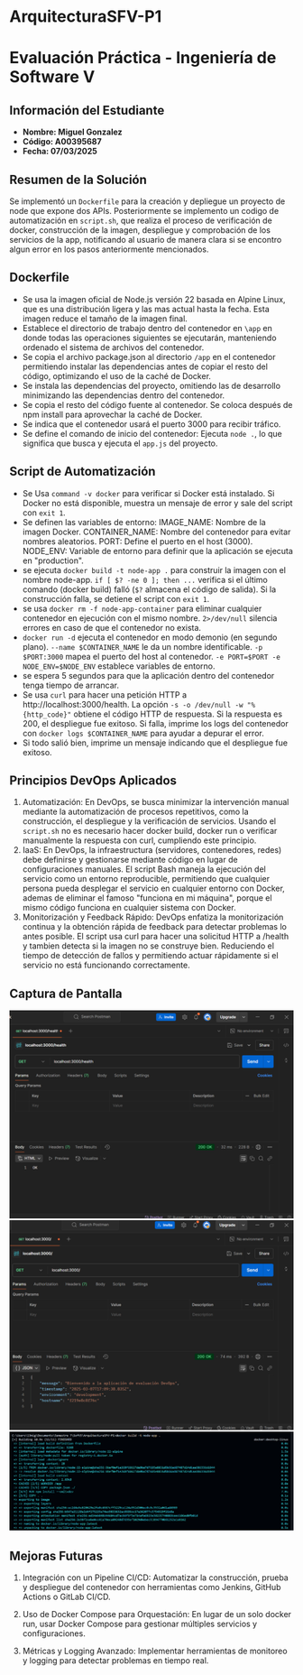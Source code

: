 # ArquitecturaSFV-P1

# Evaluación Práctica - Ingeniería de Software V

## Información del Estudiante

- **Nombre: Miguel Gonzalez**
- **Código: A00395687**
- **Fecha: 07/03/2025**

## Resumen de la Solución

Se implementó un `Dockerfile` para la creación y depliegue un proyecto de node que expone dos APIs. Posteriormente se implemento un codigo de automatización en `script.sh`, que realiza el proceso de verificación de docker, construcción de la imagen, despliegue y comprobación de los servicios de la app, notificando al usuario de manera clara si se encontro algun error en los pasos anteriormente mencionados.

## Dockerfile

- Se usa la imagen oficial de Node.js versión 22 basada en Alpine Linux, que es una distribución ligera y las mas actual hasta la fecha. Esta imagen reduce el tamaño de la imagen final.
- Establece el directorio de trabajo dentro del contenedor en `\app` en donde todas las operaciones siguientes se ejecutarán, manteniendo ordenado el sistema de archivos del contenedor.
- Se copia el archivo package.json al directorio `/app` en el contenedor permitiendo instalar las dependencias antes de copiar el resto del código, optimizando el uso de la caché de Docker.
- Se instala las dependencias del proyecto, omitiendo las de desarrollo minimizando las dependencias dentro del contenedor.
- Se copia el resto del código fuente al contenedor. Se coloca después de npm install para aprovechar la caché de Docker.
- Se indica que el contenedor usará el puerto 3000 para recibir tráfico.
- Se define el comando de inicio del contenedor: Ejecuta `node .`, lo que significa que busca y ejecuta el `app.js` del proyecto.

## Script de Automatización

- Se Usa `command -v docker` para verificar si Docker está instalado. Si Docker no está disponible, muestra un mensaje de error y sale del script con `exit 1`.
- Se definen las variables de entorno:
  IMAGE_NAME: Nombre de la imagen Docker.
  CONTAINER_NAME: Nombre del contenedor para evitar nombres aleatorios.
  PORT: Define el puerto en el host (3000).
  NODE_ENV: Variable de entorno para definir que la aplicación se ejecuta en "production".
- se ejecuta `docker build -t node-app .` para construir la imagen con el nombre node-app. `if [ $? -ne 0 ]; then ...` verifica si el último comando (docker build) falló (`$?` almacena el código de salida). Si la construcción falla, se detiene el script con `exit 1`.
- se usa `docker rm -f node-app-container` para eliminar cualquier contenedor en ejecución con el mismo nombre. `2>/dev/null` silencia errores en caso de que el contenedor no exista.
- `docker run -d` ejecuta el contenedor en modo demonio (en segundo plano). `--name $CONTAINER_NAME` le da un nombre identificable. `-p $PORT:3000` mapea el puerto del host al contenedor. `-e PORT=$PORT -e NODE_ENV=$NODE_ENV` establece variables de entorno.
- se espera 5 segundos para que la aplicación dentro del contenedor tenga tiempo de arrancar.
- Se usa `curl` para hacer una petición HTTP a http://localhost:3000/health. La opción `-s -o /dev/null -w "%{http_code}"` obtiene el código HTTP de respuesta. Si la respuesta es 200, el despliegue fue exitoso. Si falla, imprime los logs del contenedor con `docker logs $CONTAINER_NAME` para ayudar a depurar el error.
- Si todo salió bien, imprime un mensaje indicando que el despliegue fue exitoso.

## Principios DevOps Aplicados

1. Automatización: En DevOps, se busca minimizar la intervención manual mediante la automatización de procesos repetitivos, como la construcción, el despliegue y la verificación de servicios. Usando el `script.sh` no es necesario hacer docker build, docker run o verificar manualmente la respuesta con curl, cumpliendo este principio.
2. IaaS: En DevOps, la infraestructura (servidores, contenedores, redes) debe definirse y gestionarse mediante código en lugar de configuraciones manuales. El script Bash maneja la ejecución del servicio como un entorno reproducible, permitiendo que cualquier persona pueda desplegar el servicio en cualquier entorno con Docker, ademas de eliminar el famoso "funciona en mi máquina", porque el mismo código funciona en cualquier sistema con Docker.
3. Monitorización y Feedback Rápido: DevOps enfatiza la monitorización continua y la obtención rápida de feedback para detectar problemas lo antes posible. El script usa curl para hacer una solicitud HTTP a /health y tambien detecta si la imagen no se construye bien. Reduciendo el tiempo de detección de fallos y permitiendo actuar rápidamente si el servicio no está funcionando correctamente.

## Captura de Pantalla

![alt text](image2.png) ![alt text](image3.png) ![alt text](image1.png)

## Mejoras Futuras

1. Integración con un Pipeline CI/CD: Automatizar la construcción, prueba y despliegue del contenedor con herramientas como Jenkins, GitHub Actions o GitLab CI/CD.

2. Uso de Docker Compose para Orquestación: En lugar de un solo docker run, usar Docker Compose para gestionar múltiples servicios y configuraciones.

3. Métricas y Logging Avanzado: Implementar herramientas de monitoreo y logging para detectar problemas en tiempo real.
